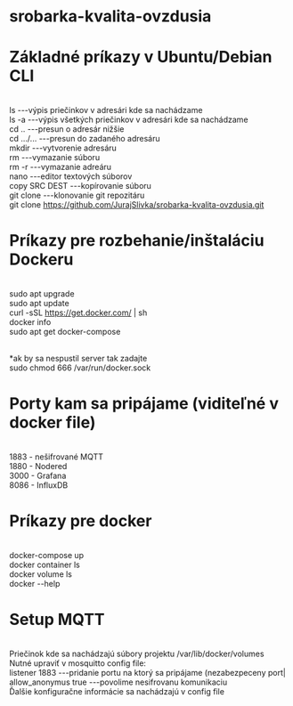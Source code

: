 # srobarka-kvalita-ovzdusia
 

# Základné príkazy v Ubuntu/Debian CLI
<br>ls ---výpis priečinkov v adresári kde sa nachádzame
<br>ls -a ---výpis všetkých priečinkov v adresári kde sa nachádzame
<br>cd .. ---presun o adresár nižšie
<br>cd .../... ---presun do zadaného adresáru
<br>mkdir ---vytvorenie adresáru 
<br>rm ---vymazanie súboru
<br>rm -r ---vymazanie adreáru
<br>nano ---editor textových súborov
<br>copy SRC DEST ---kopírovanie súboru
<br>git clone ---klonovanie git repozitáru
<br> git clone https://github.com/JurajSlivka/srobarka-kvalita-ovzdusia.git

# Príkazy pre rozbehanie/inštaláciu Dockeru
<br>sudo apt upgrade
<br>sudo apt update
<br>curl -sSL https://get.docker.com/ | sh
<br>docker info
<br>sudo apt get docker-compose

<br>*ak by sa nespustil server tak zadajte 
<br>sudo chmod 666 /var/run/docker.sock

# Porty kam sa pripájame (viditeľné v docker file)
<br>1883 - nešifrované MQTT
<br>1880 - Nodered
<br>3000 - Grafana
<br>8086 - InfluxDB

# Príkazy pre docker
<br>docker-compose up
<br>docker container ls
<br>docker volume ls
<br>docker --help

# Setup MQTT 
<br>Priečinok kde sa nachádzajú súbory projektu /var/lib/docker/volumes
<br>Nutné upraviť v mosquitto config file:
<br>listener 1883 ---pridanie portu na ktorý sa pripájame (nezabezpeceny port|
<br>allow_anonymus true ---povolime nesifrovanu komunikaciu
<br>Ďalšie konfiguračne informácie sa nachádzajú v config file

